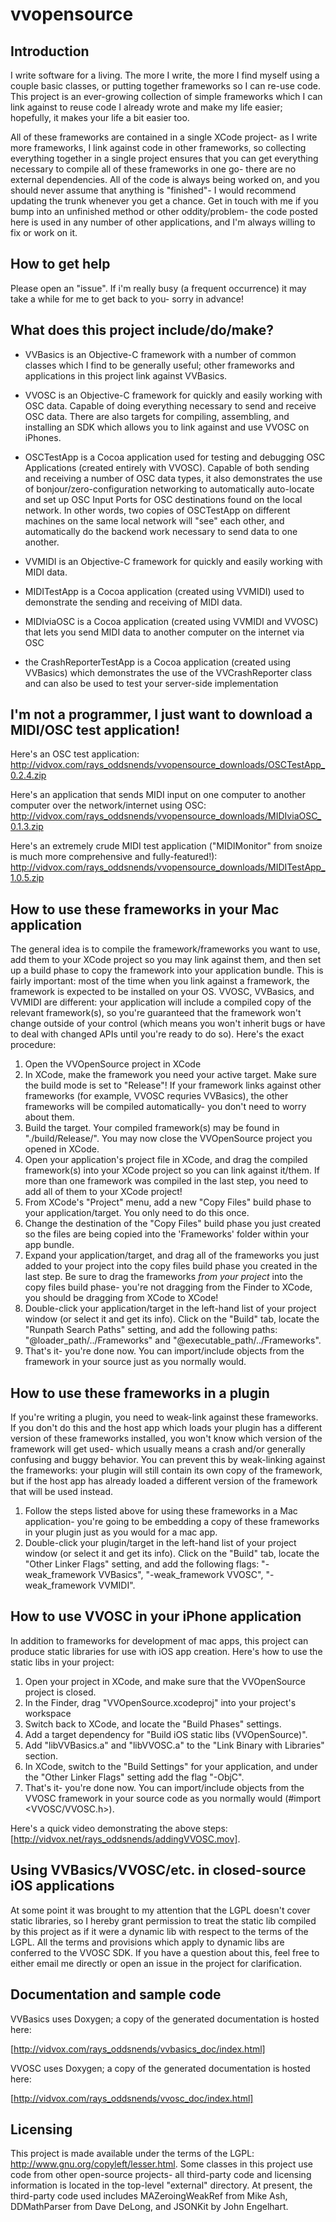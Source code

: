 vvopensource
============


Introduction
------------

I write software for a living.  The more I write, the more I find myself using a couple basic classes, or putting together frameworks so I can re-use code.  This project is an ever-growing collection of simple frameworks which I can link against to reuse code I already wrote and make my life easier; hopefully, it makes your life a bit easier too.

All of these frameworks are contained in a single XCode project- as I write more frameworks, I link against code in other frameworks, so collecting everything together in a single project ensures that you can get everything necessary to compile all of these frameworks in one go- there are no external dependencies.  All of the code is always being worked on, and you should never assume that anything is "finished"- I would recommend updating the trunk whenever you get a chance.  Get in touch with me if you bump into an unfinished method or other oddity/problem- the code posted here is used in any number of other applications, and I'm always willing to fix or work on it.


How to get help
---------------

Please open an "issue".  If i'm really busy (a frequent occurrence) it may take a while for me to get back to you- sorry in advance!


What does this project include/do/make?
---------------------------------------

  * VVBasics is an Objective-C framework with a number of common classes which I find to be generally useful; other frameworks and applications in this project link against VVBasics.

  * VVOSC is an Objective-C framework for quickly and easily working with OSC data.  Capable of doing everything necessary to send and receive OSC data.  There are also targets for compiling, assembling, and installing an SDK which allows you to link against and use VVOSC on iPhones.

  * OSCTestApp is a Cocoa application used for testing and debugging OSC Applications (created entirely with VVOSC).  Capable of both sending and receiving a number of OSC data types, it also demonstrates the use of bonjour/zero-configuration networking to automatically auto-locate and set up OSC Input Ports for OSC destinations found on the local network.  In other words, two copies of OSCTestApp on different machines on the same local network will "see" each other, and automatically do the backend work necessary to send data to one another.

  * VVMIDI is an Objective-C framework for quickly and easily working with MIDI data.

  * MIDITestApp is a Cocoa application (created using VVMIDI) used to demonstrate the sending and receiving of MIDI data.
  
  * MIDIviaOSC is a Cocoa application (created using VVMIDI and VVOSC) that lets you send MIDI data to another computer on the internet via OSC

  * the CrashReporterTestApp is a Cocoa application (created using VVBasics) which demonstrates the use of the VVCrashReporter class and can also be used to test your server-side implementation


I'm not a programmer, I just want to download a MIDI/OSC test application!
--------------------------------------------------------------------------

Here's an OSC test application:
http://vidvox.com/rays_oddsnends/vvopensource_downloads/OSCTestApp_0.2.4.zip

Here's an application that sends MIDI input on one computer to another computer over the network/internet using OSC:
http://vidvox.com/rays_oddsnends/vvopensource_downloads/MIDIviaOSC_0.1.3.zip

Here's an extremely crude MIDI test application ("MIDIMonitor" from snoize is much more comprehensive and fully-featured!):
http://vidvox.com/rays_oddsnends/vvopensource_downloads/MIDITestApp_1.0.5.zip


How to use these frameworks in your Mac application
---------------------------------------------------

The general idea is to compile the framework/frameworks you want to use, add them to your XCode project so you may link against them, and then set up a build phase to copy the framework into your application bundle.  This is fairly important: most of the time when you link against a framework, the framework is expected to be installed on your OS.  VVOSC, VVBasics, and VVMIDI are different: your application will include a compiled copy of the relevant framework(s), so you're guaranteed that the framework won't change outside of your control (which means you won't inherit bugs or have to deal with changed APIs until you're ready to do so).  Here's the exact procedure:

  1.  Open the VVOpenSource project in XCode
  2.  In XCode, make the framework you need your active target.  Make sure the build mode is set to "Release"!  If your framework links against other frameworks (for example, VVOSC requries VVBasics), the other frameworks will be compiled automatically- you don't need to worry about them.
  3.  Build the target.  Your compiled framework(s) may be found in "./build/Release/".  You may now close the VVOpenSource project you opened in XCode.
  3.  Open your application's project file in XCode, and drag the compiled framework(s) into your XCode project so you can link against it/them.  If more than one framework was compiled in the last step, you need to add all of them to your XCode project!
  4.  From XCode's "Project" menu, add a new "Copy Files" build phase to your application/target.  You only need to do this once.
  5.  Change the destination of the "Copy Files" build phase you just created so the files are being copied into the 'Frameworks' folder within your app bundle.
  6.  Expand your application/target, and drag all of the frameworks you just added to your project into the copy files build phase you created in the last step.  Be sure to drag the frameworks *from your project* into the copy files build phase- you're not dragging from the Finder to XCode, you should be dragging from XCode to XCode!
  7.  Double-click your application/target in the left-hand list of your project window (or select it and get its info).  Click on the "Build" tab, locate the "Runpath Search Paths" setting, and add the following paths: "@loader_path/../Frameworks" and "@executable_path/../Frameworks".
  8.  That's it- you're done now.  You can import/include objects from the framework in your source just as you normally would.


How to use these frameworks in a plugin
---------------------------------------

If you're writing a plugin, you need to weak-link against these frameworks.  If you don't do this and the host app which loads your plugin has a different version of these frameworks installed, you won't know which version of the framework will get used- which usually means a crash and/or generally confusing and buggy behavior.  You can prevent this by weak-linking against the frameworks: your plugin will still contain its own copy of the framework, but if the host app has already loaded a different version of the framework that will be used instead.

  1.  Follow the steps listed above for using these frameworks in a Mac application- you're going to be embedding a copy of these frameworks in your plugin just as you would for a mac app.
  2.  Double-click your plugin/target in the left-hand list of your project window (or select it and get its info).  Click on the "Build" tab, locate the "Other Linker Flags" setting, and add the following flags: "-weak_framework VVBasics", "-weak_framework VVOSC", "-weak_framework VVMIDI".


How to use VVOSC in your iPhone application
-------------------------------------------

In addition to frameworks for development of mac apps, this project can produce static libraries for use with iOS app creation.  Here's how to use the static libs in your project:
  1.  Open your project in XCode, and make sure that the VVOpenSource project is closed.
  2.  In the Finder, drag "VVOpenSource.xcodeproj" into your project's workspace
  3.  Switch back to XCode, and locate the "Build Phases" settings.
  4.  Add a target dependency for "Build iOS static libs (VVOpenSource)".
  5.  Add "libVVBasics.a" and "libVVOSC.a" to the "Link Binary with Libraries" section.
  6.  In XCode, switch to the "Build Settings" for your application, and under the "Other Linker Flags" setting add the flag "-ObjC".
  7.  That's it- you're done now.  You can import/include objects from the VVOSC framework in your source code as you normally would (#import \<VVOSC/VVOSC.h\>).

Here's a quick video demonstrating the above steps:[http://vidvox.net/rays_oddsnends/addingVVOSC.mov].


Using VVBasics/VVOSC/etc. in closed-source iOS applications
-----------------------------------------------------------

At some point it was brought to my attention that the LGPL doesn't cover static libraries, so I hereby grant permission to treat the static lib compiled by this project as if it were a dynamic lib with respect to the terms of the LGPL.  All the terms and provisions which apply to dynamic libs are conferred to the VVOSC SDK.  If you have a question about this, feel free to either email me directly or open an issue in the project for clarification.


Documentation and sample code
-----------------------------

VVBasics uses Doxygen; a copy of the generated documentation is hosted here:

[http://vidvox.com/rays_oddsnends/vvbasics_doc/index.html]

VVOSC uses Doxygen; a copy of the generated documentation is hosted here:

[http://vidvox.com/rays_oddsnends/vvosc_doc/index.html]


Licensing
---------

This project is made available under the terms of the LGPL: http://www.gnu.org/copyleft/lesser.html.  Some classes in this project use code from other open-source projects- all third-party code and licensing information is located in the top-level "external" directory.  At present, the third-party code used includes MAZeroingWeakRef from Mike Ash, DDMathParser from Dave DeLong, and JSONKit by John Engelhart.
